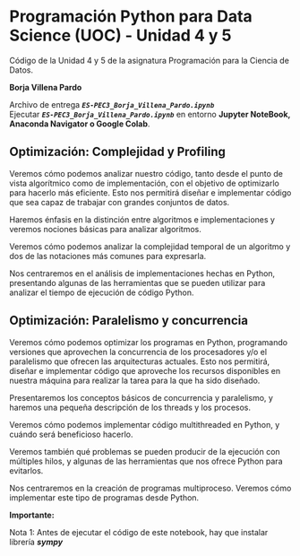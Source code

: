 # Programación Python para Data Science (UOC) - Unidad 4 y 5

Código de la Unidad 4 y 5 de la asignatura Programación para la Ciencia de Datos.

**Borja Villena Pardo**    

Archivo de entrega ***`ES-PEC3_Borja_Villena_Pardo.ipynb`***    
Ejecutar ***`ES-PEC3_Borja_Villena_Pardo.ipynb`*** en entorno **Jupyter NoteBook, Anaconda Navigator o Google Colab**.

## Optimización: Complejidad y Profiling    

Veremos cómo podemos analizar nuestro código, tanto desde el punto de vista algorítmico como de implementación, 
con el objetivo de optimizarlo para hacerlo más eficiente. Esto nos permitirá diseñar e implementar código que sea 
capaz de trabajar con grandes conjuntos de datos.    

Haremos énfasis en la distinción entre algoritmos e implementaciones y veremos nociones básicas para analizar algoritmos.     

Veremos cómo podemos analizar la complejidad temporal de un algoritmo y dos de las notaciones más comunes para expresarla.

Nos centraremos en el análisis de implementaciones hechas en Python, presentando algunas de las herramientas que se pueden 
utilizar para analizar el tiempo de ejecución de código Python.   

## Optimización: Paralelismo y concurrencia    

Veremos cómo podemos optimizar los programas en Python, programando versiones
que aprovechen la concurrencia de los procesadores y/o el paralelismo que ofrecen las
arquitecturas actuales. Esto nos permitirá, diseñar e implementar código que aproveche los recursos
disponibles en nuestra máquina para realizar la tarea para la que ha sido diseñado.    

Presentaremos los conceptos básicos de concurrencia y paralelismo, y haremos
una pequeña descripción de los threads y los procesos.    

Veremos cómo podemos implementar código multithreaded en Python, y
cuándo será beneficioso hacerlo.     

Veremos también qué problemas se pueden producir de la ejecución
con múltiples hilos, y algunas de las herramientas que nos ofrece Python para evitarlos.    

Nos centraremos en la creación de programas multiproceso. Veremos cómo implementar este 
tipo de programas desde Python.    

**Importante:**    

Nota 1: Antes de ejecutar el código de este notebook, hay que instalar librería ***sympy***
